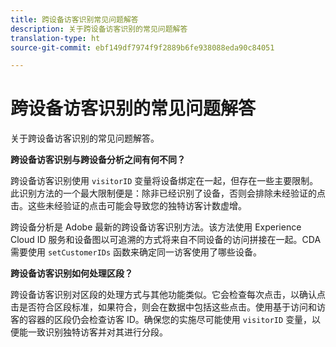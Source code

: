 ```yaml
---
title: 跨设备访客识别常见问题解答
description: 关于跨设备访客识别的常见问题解答
translation-type: ht
source-git-commit: ebf149df7974f9f2889b6fe938088eda90c84051

---
```



# 跨设备访客识别的常见问题解答

关于跨设备访客识别的常见问题解答。

**跨设备访客识别与跨设备分析之间有何不同？**

跨设备访客识别使用 `visitorID` 变量将设备绑定在一起，但存在一些主要限制。此识别方法的一个最大限制便是：除非已经识别了设备，否则会排除未经验证的点击。这些未经验证的点击可能会导致您的独特访客计数虚增。

跨设备分析是 Adobe 最新的跨设备访客识别方法。该方法使用 Experience Cloud ID 服务和设备图以可追溯的方式将来自不同设备的访问拼接在一起。CDA 需要使用 `setCustomerIDs` 函数来确定同一访客使用了哪些设备。

**跨设备访客识别如何处理区段？**

跨设备访客识别对区段的处理方式与其他功能类似。它会检查每次点击，以确认点击是否符合区段标准，如果符合，则会在数据中包括这些点击。使用基于访问和访客的容器的区段仍会检查访客 ID。确保您的实施尽可能使用 `visitorID` 变量，以便能一致识别独特访客并对其进行分段。
